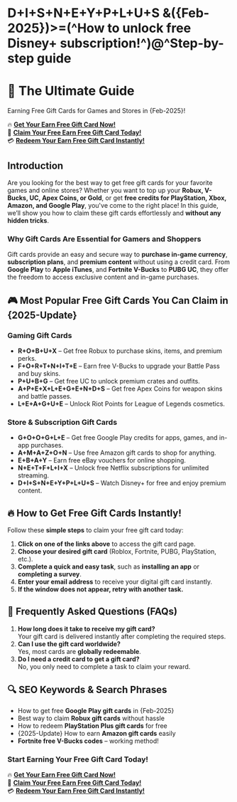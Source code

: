 # D+I+S+N+E+Y+P+L+U+S &amp;({Feb-2025})>=(^How to unlock free Disney+ subscription!^)@^Step-by-step guide
# 🎁 The Ultimate Guide 
Earning Free Gift Cards for Games and Stores in {Feb-2025}!

🔥 **[Get Your Earn Free Gift Card Now!](https://www.apkhub.site/)**  
🎁 **[Claim Your Free Earn Free Gift Card Today!](https://www.apkhub.site/)**  
💳 **[Redeem Your Earn Free Gift Card Instantly!](https://www.apkhub.site/)**  

## Introduction

Are you looking for the best way to get free gift cards for your favorite games and online stores? Whether you want to top up your **Robux, V-Bucks, UC, Apex Coins, or Gold**, or get **free credits for PlayStation, Xbox, Amazon, and Google Play**, you've come to the right place! In this guide, we’ll show you how to claim these gift cards effortlessly and **without any hidden tricks**.

### Why Gift Cards Are Essential for Gamers and Shoppers

Gift cards provide an easy and secure way to **purchase in-game currency**, **subscription plans**, and **premium content** without using a credit card. From **Google Play** to **Apple iTunes**, and **Fortnite V-Bucks** to **PUBG UC**, they offer the freedom to access exclusive content and in-game purchases. 

## 🎮 Most Popular Free Gift Cards You Can Claim in {2025-Update}

### **Gaming Gift Cards**
- **R+O+B+U+X** – Get free Robux to purchase skins, items, and premium perks.
- **F+O+R+T+N+I+T+E** – Earn free V-Bucks to upgrade your Battle Pass and buy skins.
- **P+U+B+G** – Get free UC to unlock premium crates and outfits.
- **A+P+E+X+L+E+G+E+N+D+S** – Get free Apex Coins for weapon skins and battle passes.
- **L+E+A+G+U+E** – Unlock Riot Points for League of Legends cosmetics.

### **Store & Subscription Gift Cards**
- **G+O+O+G+L+E** – Get free Google Play credits for apps, games, and in-app purchases.
- **A+M+A+Z+O+N** – Use free Amazon gift cards to shop for anything.
- **E+B+A+Y** – Earn free eBay vouchers for online shopping.
- **N+E+T+F+L+I+X** – Unlock free Netflix subscriptions for unlimited streaming.
- **D+I+S+N+E+Y+P+L+U+S** – Watch Disney+ for free and enjoy premium content.

## 🔥 How to Get Free Gift Cards Instantly!

Follow these **simple steps** to claim your free gift card today:

1. **Click on one of the links above** to access the gift card page.
2. **Choose your desired gift card** (Roblox, Fortnite, PUBG, PlayStation, etc.).
3. **Complete a quick and easy task**, such as **installing an app** or **completing a survey**.
4. **Enter your email address** to receive your digital gift card instantly.
5. **If the window does not appear, retry with another task.**

## 🎯 Frequently Asked Questions (FAQs)

1. **How long does it take to receive my gift card?**  
   Your gift card is delivered instantly after completing the required steps.
2. **Can I use the gift card worldwide?**  
   Yes, most cards are **globally redeemable**.
3. **Do I need a credit card to get a gift card?**  
   No, you only need to complete a task to claim your reward.

## 🔍 SEO Keywords & Search Phrases

- How to get free **Google Play gift cards** in {Feb-2025}
- Best way to claim **Robux gift cards** without hassle
- How to redeem **PlayStation Plus gift cards** for free
- {2025-Update} How to earn **Amazon gift cards** easily
- **Fortnite free V-Bucks codes** – working method!

### **Start Earning Your Free Gift Card Today!**

🔥 **[Get Your Earn Free Gift Card Now!](https://www.apkhub.site/)**  
🎁 **[Claim Your Free Earn Free Gift Card Today!](https://www.apkhub.site/)**  
💳 **[Redeem Your Earn Free Gift Card Instantly!](https://www.apkhub.site/)**
